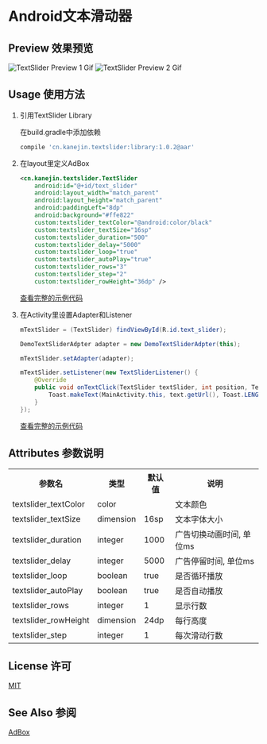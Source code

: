 # Android文本滑动器

## Preview 效果预览

![TextSlider Preview 1 Gif](https://cloud.githubusercontent.com/assets/7828293/17703617/f217290e-6404-11e6-8be1-860d0b70ee16.gif)
![TextSlider Preview 2 Gif](https://cloud.githubusercontent.com/assets/7828293/17703563/bab9f95a-6404-11e6-8520-00bbea5f272b.gif)

## Usage 使用方法
1. 引用TextSlider Library

    在build.gradle中添加依赖
    ```gradle
    compile 'cn.kanejin.textslider:library:1.0.2@aar'
    ```

2. 在layout里定义AdBox
    ```xml
    <cn.kanejin.textslider.TextSlider
        android:id="@+id/text_slider"
        android:layout_width="match_parent"
        android:layout_height="match_parent"
        android:paddingLeft="8dp"
        android:background="#ffe822"
        custom:textslider_textColor="@android:color/black"
        custom:textslider_textSize="16sp"
        custom:textslider_duration="500"
        custom:textslider_delay="5000"
        custom:textslider_loop="true"
        custom:textslider_autoPlay="true"
        custom:textslider_rows="3"
        custom:textslider_step="2"
        custom:textslider_rowHeight="36dp" />

    ```
    [查看完整的示例代码](https://github.com/KaneJinCN/android-TextSlider/blob/master/demo/src/main/res/layout/activity_main.xml)

3. 在Activity里设置Adapter和Listener
    ```java
    mTextSlider = (TextSlider) findViewById(R.id.text_slider);

    DemoTextSliderAdpter adapter = new DemoTextSliderAdpter(this);

    mTextSlider.setAdapter(adapter);

    mTextSlider.setListener(new TextSliderListener() {
        @Override
        public void onTextClick(TextSlider textSlider, int position, TextItem text) {
            Toast.makeText(MainActivity.this, text.getUrl(), Toast.LENGTH_SHORT).show();
        }
    });
    ```

    [查看完整的示例代码](https://github.com/KaneJinCN/android-TextSlider/blob/master/demo/src/main/java/cn/kanejin/textslider/demo/MainActivity.java)

##  Attributes 参数说明


<table style="width:100%;">
<tr>
<th>参数名</th><th>类型</th><th>默认值</th><th>说明</th>
</tr>

<tr>
<td>textslider_textColor</td>
<td>color</td>
<td>&nbsp;</td>
<td>文本颜色</td>
</tr>

<tr>
<td>textslider_textSize</td>
<td>dimension</td>
<td>16sp</td>
<td>文本字体大小</td>
</tr>

<tr>
<td>textslider_duration</td>
<td>integer</td>
<td>1000</td>
<td>广告切换动画时间, 单位ms</td>
</tr>

<tr>
<td>textslider_delay</td>
<td>integer</td>
<td>5000</td>
<td>广告停留时间, 单位ms</td>
</tr>

<tr>
<td>textslider_loop</td>
<td>boolean</td>
<td>true</td>
<td>是否循环播放</td>
</tr>

<tr>
<td>textslider_autoPlay</td>
<td>boolean</td>
<td>true</td>
<td>是否自动播放</td>
</tr>

<tr>
<td>textslider_rows</td>
<td>integer</td>
<td>1</td>
<td>显示行数</td>
</tr>

<tr>
<td>textslider_rowHeight</td>
<td>dimension</td>
<td>24dp</td>
<td>每行高度</td>
</tr>

<tr>
<td>textslider_step</td>
<td>integer</td>
<td>1</td>
<td>每次滑动行数</td>
</tr>

</table>

## License 许可
[MIT](https://github.com/KaneJinCN/android-TextSlider/blob/master/LICENSE)

## See Also 参阅
[AdBox](https://github.com/KaneJinCN/android-AdBox)